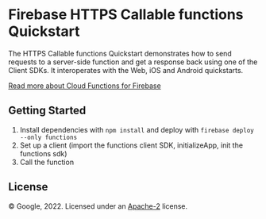 Firebase HTTPS Callable functions Quickstart
================================================

The HTTPS Callable functions Quickstart demonstrates how to send requests to a server-side function and get a response back using one of the Client SDKs. It interoperates with the Web, iOS and Android quickstarts.


[Read more about Cloud Functions for Firebase](https://firebase.google.com/docs/functions/)


Getting Started
---------------

1. Install dependencies with `npm install` and deploy with `firebase deploy --only functions`
1. Set up a client (import the functions client SDK, initializeApp, init the functions sdk)
2. Call the function


License
-------

© Google, 2022. Licensed under an [Apache-2](../../../LICENSE) license.
